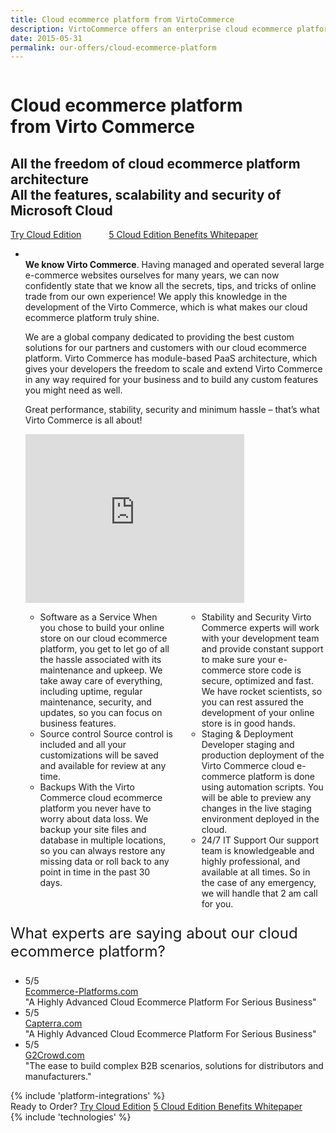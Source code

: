 ```yaml
---
title: Cloud ecommerce platform from VirtoCommerce
description: VirtoCommerce offers an enterprise cloud ecommerce platform designed to expand sales with simple and exciting ecommerce solutions.
date: 2015-05-31
permalink: our-offers/cloud-ecommerce-platform
---
```

<div class="slider">
    <img alt="" src="../assets/images/bg-enterprise.jpg" class="slider-bg">
    <div class="responsive">
        <div class="slider-info">
            <h1 class="slider-title">Cloud ecommerce platform<br />from Virto Commerce </h1>
            <h2 class="slider-descr">
                All the freedom of cloud ecommerce platform architecture<br />
                All the features, scalability and security of Microsoft Cloud
            </h2>
            <a class="button fill" href="/contact-us" style="margin-right: 40px;">Try Cloud Edition</a>
            <a class="button fill" href="/download-whitepaper">5 Cloud Edition Benefits Whitepaper</a>
        </div>
    </div>
</div>
<!-- Proposal -->
<div class="roadmap __responsive">
    <ul class="list">
        <li class="list-item">
            <div class="col-w buffer-top">
                <div class="col __col-60">
                    <p class="roadmap-descr">
                        <br /><b>We know Virto Commerce</b>. Having managed and operated several large e-commerce websites ourselves for many years, we can now confidently state that we know all the secrets, tips, and tricks of online trade from our own experience!  We apply this knowledge in the development of the Virto Commerce, which is what makes our cloud ecommerce platform truly shine.
                    </p>
                    <p class="roadmap-descr">We are a global company dedicated to providing the best custom solutions for our partners and customers with our cloud ecommerce platform. Virto Commerce has module-based PaaS architecture, which gives your developers the freedom to scale and extend Virto Commerce in any way required for your business and to build any custom features you might need as well. </p>
                    <p class="roadmap-descr">
                        Great performance, stability, security and minimum hassle – that’s what Virto Commerce is all about!
                    </p>
                </div>
                <div class="col __col-40 text-center">
                    <p></p>
                    <iframe width="350" height="270" src="https://www.youtube.com/embed/22BMH86RQys?ecver=1" frameborder="0" allowfullscreen></iframe>
                </div>
            </div>
            <div class="columns">
                <div class="column">
                    <div class="block">
                        <ul class="list">
                            <li>
                                <span class="title">Software as a Service</span>
                                <span class="descr">When you chose to build your online store on our cloud ecommerce platform, you get to let go of all the hassle associated with its maintenance and upkeep. We take away care of everything, including uptime, regular maintenance, security, and updates, so you can focus on business features.</span>
                            </li>
                            <li>
                                <span class="title">Source control</span>
                                <span class="descr">Source control is included and all your customizations will be saved and available for review at any time.</span>
                            </li>
                            <li>
                                <span class="title">
                                    Backups
                                </span>
                                <span class="descr">With the Virto Commerce cloud ecommerce platform you never have to worry about data loss. We backup your site files and database in multiple locations, so you can always restore any missing data or roll back to any point in time in the past 30 days.</span>
                            </li>
                        </ul>
                    </div>
                </div>
                <div class="column">
                    <div class="block">
                        <ul class="list">
                            <li>
                                <span class="title">
                                    Stability and Security
                                </span>
                                <span class="descr">Virto Commerce experts will work with your development team and provide constant support to make sure your e-commerce store code is secure, optimized and fast. We have rocket scientists, so you can rest assured the development of your online store is in good hands.
                            </li>
                            <li>
                                <span class="title">Staging & Deployment</span>
                                <span class="descr">Developer staging and production deployment of the Virto Commerce cloud e-commerce platform is done using automation scripts. You will be able to preview any changes in the live staging environment deployed in the cloud.</span>
                            </li>
                            <li>
                                <span class="title">
                                    24/7 IT Support
                                </span>
                                <span class="descr">Our support team is knowledgeable and highly professional, and available at all times. So in the case of any emergency, we will handle that 2 am call for you.</span>
                            </li>
                        </ul>
                    </div>
                </div>
            </div>
        </li>
    </ul>
</div>
<div class="responsive buffer-bot">
    <div class="text-center">
        <p style="font-size: 24px;">What experts are saying about our cloud ecommerce platform?</p>
    </div>
    <ul class="list list-studios three-items">
        <li class="list-item">
            <div class="list-inner">
                <div class="list-body">
                    <div class="list-t">5/5</div>
                    <div class="list-text"><a href="https://ecommerce-platforms.com/articles/virtocommerce-review-highly-advanced-enterprise-ecommerce-platform-serious-business" target="_blank" rel="nofollow">Ecommerce-Platforms.com</a></div>
                    <div class="list-descr">"A Highly Advanced Cloud Ecommerce Platform For Serious Business"</div>
                </div>
            </div>
        </li>
        <li class="list-item">
            <div class="list-inner">
                <div class="list-body">
                    <div class="list-t">5/5</div>
                    <div class="list-text"><a href="https://www.capterra.com/p/147200/VirtoCommerce/" target="_blank" rel="nofollow">Capterra.com</a></div>
                    <div class="list-descr">
                        "A Highly Advanced Cloud Ecommerce Platform For Serious Business"
                    </div>
                </div>
            </div>
        </li>
        <li class="list-item">
            <div class="list-inner">
                <div class="list-body">
                    <div class="list-t">5/5</div>
                    <div class="list-text"><a href="https://www.g2crowd.com/products/virtocommerce/reviews" target="_blank" rel="nofollow">G2Crowd.com</a></div>
                    <div class="list-descr">
                        "The ease to build complex B2B scenarios, solutions for distributors and manufacturers."
                    </div>
                </div>
            </div>
        </li>
    </ul>
</div>
{% include 'platform-integrations' %}
<div class="try-it">
    <span class="try-it-text">Ready to Order?</span> <a class="button fill" href="/contact-us">Try Cloud Edition</a>
    <a class="button fill" href="/download-whitepaper">5 Cloud Edition Benefits Whitepaper</a>
</div>
{% include 'technologies' %}
